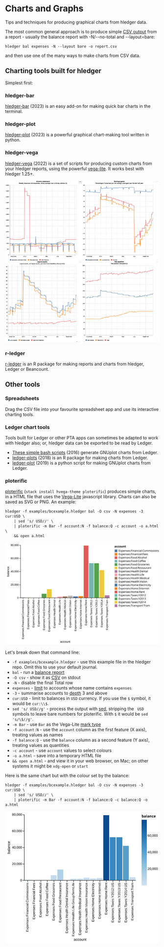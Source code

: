 # Charts and Graphs

<div class=pagetoc>

<!-- toc -->
</div>

Tips and techniques for producing graphical charts from hledger data.

The most common general approach is to produce simple [CSV output](hledger.md#output-format) from a report - usually the balance report with -N/--no-total and --layout=bare:
```
hledger bal expenses -N --layout bare -o report.csv
```
and then use one of the many ways to make charts from CSV data.

## Charting tools built for hledger

Simplest first:

### hledger-bar

[hledger-bar](scripts.md#hledger-bar) (2023)
is an easy add-on for making quick bar charts in the terminal.

### hledger-plot

[hledger-plot](https://pypi.org/project/hledger-utils) (2023)
is a powerful graphical chart-making tool written in python.

### hledger-vega

[hledger-vega](https://github.com/xitian9/hledger-vega) (2022) is a set of scripts for producing custom charts
from your hledger reports, using the powerful [vega-lite](https://vega.github.io/vega-lite/).
It works best with hledger 1.25+. 
<!-- <https://nest.pijul.com/simonmichael/hledger-vega> is another variant -->

![hledger-vega example](images/hledger-vega.png)


### r-ledger

[r-ledger](https://github.com/trevorld/r-ledger) is an R package for making reports and charts from hledger, Ledger or Beancount.

## Other tools

### Spreadsheets

Drag the CSV file into your favourite spreadsheet app and use its interactive charting tools.

### Ledger chart tools

Tools built for Ledger or other PTA apps can sometimes be adapted to work with hledger also; or, hledger data can be exported to be read by Ledger. 

- [These simple bash scripts](https://www.sundialdreams.com/report-scripts-for-ledger-cli-with-gnuplot/) (2016) generate GNUplot charts from Ledger.
- [ledger-plots](https://github.com/esovetkin/ledger-plots) (2018) is an R package for making charts from Ledger.
- [ledger-plot](https://github.com/Tagirijus/ledger-plot) (2019) is a python script for making GNUplot charts from Ledger.

### ploterific

[ploterific](https://github.com/GregorySchwartz/ploterific) (`stack install hvega-theme ploterific`) produces simple charts,
in a HTML file that uses the [Vega-Lite](https://vega.github.io/vega-lite/) javascript library.
Charts can also be saved as SVG or PNG. An example:

```
hledger -f examples/bcexample.hledger bal -O csv -N expenses -3 cur:USD \
    | sed 's/ USD//' \
    | ploterific -m Bar -f account:N -f balance:Q -c account -o a.html \
    && open a.html
```
![ploterific example 1](images/ploterific1.svg)

Let's break down that command line:

- `-f examples/bcexample.hledger` - use this example file in the hledger repo. Omit this to use your default journal.
- `bal` - run a [balance report](hledger.html#balance)
- `-O csv` - show it as [CSV](hledger.html#output-format) on stdout
- `-N` - disable the final Total row
- `expenses` - [limit](hledger.html#queries) to accounts whose name contains `expenses`
- `-3` - summarise accounts to [depth](hledger.html#depth) 3 and above
- `cur:USD` - limit to balances in `USD` currency. If you use the `$` symbol, it would be `cur:\\$`.
- `sed 's/ USD//g'` - process the output with [sed](https://www.gnu.org/software/sed/), stripping the ` USD` symbols to leave bare numbers for ploterific. With `$` it would be `sed 's/\$//g'`.
- `-m Bar` - use `Bar` as the Vega-Lite [mark type](https://hackage.haskell.org/package/hvega-0.11.0.1/docs/Graphics-Vega-VegaLite.html#t:Mark)
- `-f account:N` - use the `account` column as the first feature (X axis), treating values as names
- `-f balance:Q` - use the `balance` column as a second feature (Y axis), treating values as quantities
- `-c account` - use `account` values to select colours
- `-o a.html` - save into a temporary HTML file
- `&& open a.html` - and view it in your web browser, on Mac; on other systems it might be `xdg-open` or `start`

Here is the same chart but with the colour set by the balance:

```
hledger -f examples/bcexample.hledger bal -O csv -N expenses -3 cur:USD \
    | sed 's/ USD//' \
    | ploterific -m Bar -f account:N -f balance:Q -c balance:Q -o a.html
```
![ploterific example 2](images/ploterific2.svg)

